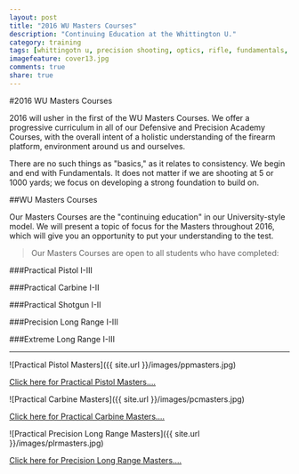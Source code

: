 ```yaml
---
layout: post
title: "2016 WU Masters Courses"
description: "Continuing Education at the Whittington U."
category: training
tags: [whittingotn u, precision shooting, optics, rifle, fundamentals, masters courses]
imagefeature: cover13.jpg
comments: true
share: true
---
```

#2016 WU Masters Courses

2016 will usher in the first of the WU Masters Courses. We offer a progressive curriculum in all of our Defensive and Precision Academy Courses, with the overall intent of a holistic understanding of the firearm platform, environment around us and ourselves.

There are no such things as "basics," as it relates to consistency. We begin and end with Fundamentals. It does not matter if we are shooting at 5 or 1000 yards; we focus on developing a strong foundation to build on.

##WU Masters Courses  

Our Masters Courses are the "continuing education" in our University-style model. We will present a topic of focus for the Masters throughout 2016, which will give you an opportunity to put your understanding to the test.

>Our Masters Courses are open to all students who have completed:

###Practical Pistol I-III

###Practical Carbine I-II

###Practical Shotgun I-II

###Precision Long Range I-III

###Extreme Long Range I-III

<hr>

![Practical Pistol Masters]({{ site.url }}/images/ppmasters.jpg)


[Click here for Practical Pistol Masters....](http://nrawc.goemerchant-stores.com/Practical-Pistol_c_50.html)

![Practical Carbine Masters]({{ site.url }}/images/pcmasters.jpg)

[Click here for Practical Carbine Masters....](http://nrawc.goemerchant-stores.com/Practical-Carbine_c_54.html)

![Practical Precision Long Range Masters]({{ site.url }}/images/plrmasters.jpg)

[Click here for Precision Long Range Masters....](http://nrawc.goemerchant-stores.com/School-of-1000-Yards_c_56.html)